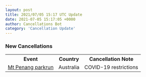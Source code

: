 ```yaml
---
layout: post
title: 2021/07/05 15:17 UTC Update
date: 2021-07-05 15:17:05 +0000
author: Cancellations Bot
category: 'Cancellation Update'
---
```


<h3>New Cancellations</h3>
<table style='width: 100%'>
    <tr>
        <th>Event</th>
        <th>Country</th>
        <th>Cancellation Note</th>
    </tr>
    <tr>
        <td><a href="https://www.parkrun.com.au/mtpenang">Mt Penang parkrun</a></td>
        <td>Australia</td>
        <td>COVID-19 restrictions</td>
    </tr>
</table>
